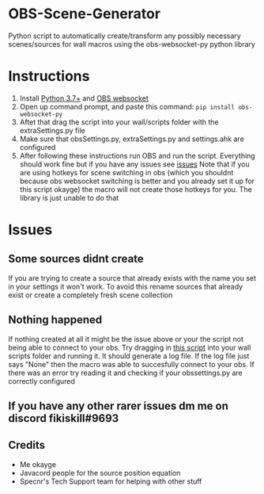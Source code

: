 # OBS-Scene-Generator
Python script to automatically create/transform any possibly necessary scenes/sources for wall macros using the obs-websocket-py python library
# Instructions
1) Install [Python 3.7+](https://www.python.org/downloads/) and [OBS websocket](https://obsproject.com/forum/resources/obs-websocket-remote-control-obs-studio-from-websockets.466/)
2) Open up command prompt, and paste this command: `pip install obs-websocket-py`
3) Aftet that drag the script into your wall/scripts folder with the extraSettings.py file
4) Make sure that obsSettings.py, extraSettings.py and settings.ahk are configured
5) After following these instructions run OBS and run the script. Everything should work fine but if you have any issues see [issues](#Issues)
Note that if you are using hotkeys for scene switching in obs (which you shouldnt because obs websocket switching is better and you already set it up for this script okayge) the macro will not create those hotkeys for you. The library is just unable to do that
# Issues
## Some sources didnt create
If you are trying to create a source that already exists with the name you set in your settings it won't work. To avoid this rename sources that already exist or create a completely fresh scene collection
## Nothing happened
If nothing created at all it might be the issue above or your the script not being able to connect to your obs. Try dragging in [this script](https://cdn.discordapp.com/attachments/979162301582155856/980354974372495370/wstest.py) into your wall scripts folder and running it. It should generate a log file. If the log file just says "None" then the macro was able to succesfully connect to your obs. If there was an error try reading it and checking if your obssettings.py are correctly configured
## If you have any other rarer issues dm me on discord fikiskill#9693
## Credits

- Me okayge
- Javacord people for the source position equation
- Specnr's Tech Support team for helping with other stuff
